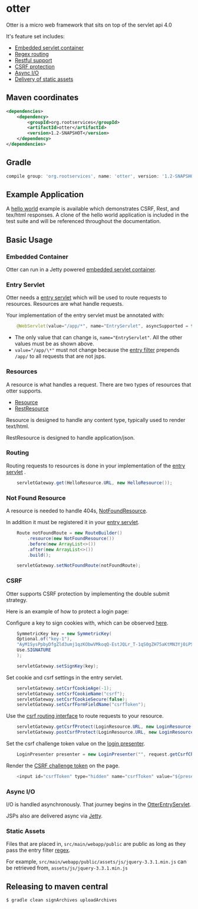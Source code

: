 # otter
Otter is a micro web framework that sits on top of the servlet api 4.0 

It's feature set includes:
- [Embedded servlet container](#embedded-container)
- [Regex routing](#routing)
- [Restful support](#resources)
- [CSRF protection](#csrf)
- [Async I/O](#async-i/o)
- [Delivery of static assets](#static-assets)

## Maven coordinates
```xml
<dependencies>
    <dependency>
        <groupId>org.rootservices</groupId>
        <artifactId>otter</artifactId>
        <version>1.2-SNAPSHOT</version>
    </dependency>
</dependencies>
```

## Gradle
```groovy
compile group: 'org.rootservices', name: 'otter', version: '1.2-SNAPSHOT'
```

## Example Application
A [hello world](https://github.com/RootServices/hello-world) example is available which demonstrates CSRF, Rest, and tex/html responses.
A clone of the hello world application is included in the test suite and will be referenced throughout the documentation. 

## Basic Usage

### Embedded Container

Otter can run in a Jetty powered [embedded servlet container](https://github.com/RootServices/otter/blob/development/src/test/java/integration/app/hello/server/HelloServer.java).

### Entry Servlet

Otter needs a [entry servlet](https://github.com/RootServices/otter/blob/development/src/test/java/integration/app/hello/controller/EntryServlet.java) which will be used to route requests to resources. Resources are what handle requests.

Your implementation of the entry servlet must be annotated with:
```java 
    @WebServlet(value="/app/*", name="EntryServlet", asyncSupported = true)
```

- The only value that can change is, `name="EntryServlet"`. All the other values must be as shown above.
- `value="/app/\*"` must not change because the [entry filter](https://github.com/RootServices/otter/blob/development/src/main/java/org/rootservices/otter/servlet/EntryFilter.java) prepends `/app/` to all requests that are not jsps.


### Resources

A resource is what handles a request. There are two types of resources that otter supports.
- [Resource](https://github.com/RootServices/otter/blob/development/src/main/java/org/rootservices/otter/controller/Resource.java)
- [RestResource](https://github.com/RootServices/otter/blob/development/src/main/java/org/rootservices/otter/controller/RestResource.java)

Resource is designed to handle any content type, typically used to render text/html.

RestResource is designed to handle application/json. 

### Routing

Routing requests to resources is done in your implementation of the [entry servlet](https://github.com/RootServices/otter/blob/development/src/test/java/integration/app/hello/controller/EntryServlet.java#L50-L51)
. 

```java
    servletGateway.get(HelloResource.URL, new HelloResource());
```

### Not Found Resource

A resource is needed to handle 404s, [NotFoundResource](https://github.com/RootServices/otter/blob/development/src/test/java/integration/app/hello/controller/NotFoundResource.java).

In addition it must be registered it in your [entry servlet](https://github.com/RootServices/otter/blob/development/src/test/java/integration/app/hello/controller/EntryServlet.java#L41-L47).

```java
    Route notFoundRoute = new RouteBuilder()
        .resource(new NotFoundResource())
        .before(new ArrayList<>())
        .after(new ArrayList<>())
        .build();

    servletGateway.setNotFoundRoute(notFoundRoute);
```

### CSRF

Otter supports CSRF protection by implementing the double submit strategy.

Here is an example of how to protect a login page:

Configure a key to sign cookies with, which can be observed [here](https://github.com/RootServices/otter/blob/development/src/test/java/integration/app/hello/controller/EntryServlet.java#L28-L34).

```java
    SymmetricKey key = new SymmetricKey(
    Optional.of("key-1"),
    "AyM1SysPpbyDfgZld3umj1qzKObwVMkoqQ-EstJQLr_T-1qS0gZH75aKtMN3Yj0iPS4hcgUuTwjAzZr1Z9CAow",
    Use.SIGNATURE
    );

    servletGateway.setSignKey(key);
```

Set cookie and csrf settings in the entry servlet. 
```java
    servletGateway.setCsrfCookieAge(-1);
    servletGateway.setCsrfCookieName("csrf");
    servletGateway.setCsrfCookieSecure(false);
    servletGateway.setCsrfFormFieldName("csrfToken");
```

Use the [csrf routing interface](https://github.com/RootServices/otter/blob/development/src/test/java/integration/app/hello/controller/EntryServlet.java#L52-L53) to route requests to your resource.

```java
    servletGateway.getCsrfProtect(LoginResource.URL, new LoginResource());
    servletGateway.postCsrfProtect(LoginResource.URL, new LoginResource());
```

Set the csrf challenge token value on the [login presenter](https://github.com/RootServices/otter/blob/development/src/test/java/integration/app/hello/controller/LoginResource.java#L18).
```java
    LoginPresenter presenter = new LoginPresenter("", request.getCsrfChallenge().get());
```

Render the [CSRF challenge token](https://github.com/RootServices/otter/blob/development/src/test/java/integration/app/webapp/WEB-INF/jsp/login.jsp#L12) on the page.
```java
    <input id="csrfToken" type="hidden" name="csrfToken" value="${presenter.getCsrfChallengeToken()}" / >
```

### Async I/O
I/O is handled asynchronously. That journey begins in the [OtterEntryServlet](https://github.com/RootServices/otter/blob/development/src/main/java/org/rootservices/otter/servlet/OtterEntryServlet.java#L33).

JSPs also are delivered async via [Jetty](https://github.com/RootServices/otter/blob/development/src/main/java/org/rootservices/otter/server/container/builder/WebAppContextBuilder.java#L82).

### Static Assets

Files that are placed in, `src/main/webapp/public` are public as long as they pass the entry filter [regex](https://github.com/RootServices/otter/blob/assets/src/main/java/org/rootservices/otter/servlet/EntryFilter.java#L19).

For example, `src/main/webapp/public/assets/js/jquery-3.3.1.min.js` can be retrieved from, `assets/js/jquery-3.3.1.min.js`


## Releasing to maven central
```bash
$ gradle clean signArchives uploadArchives
```
